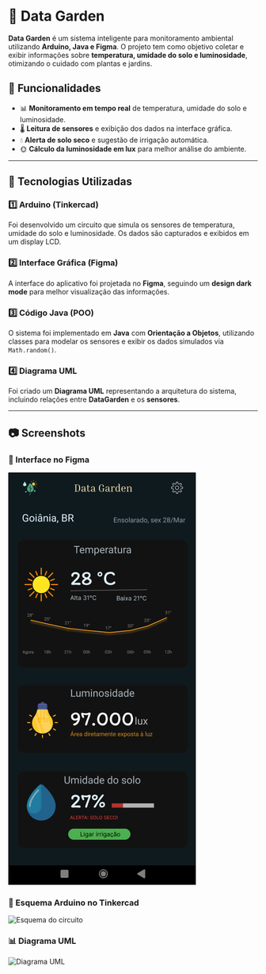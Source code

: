 # 🌱 Data Garden

**Data Garden** é um sistema inteligente para monitoramento ambiental utilizando **Arduino, Java e Figma**. O projeto tem como objetivo coletar e exibir informações sobre **temperatura, umidade do solo e luminosidade**, otimizando o cuidado com plantas e jardins.

## 📌 Funcionalidades
- 📊 **Monitoramento em tempo real** de temperatura, umidade do solo e luminosidade.
- 🌡️ **Leitura de sensores** e exibição dos dados na interface gráfica.
- 💧 **Alerta de solo seco** e sugestão de irrigação automática.
- 🌞 **Cálculo da luminosidade em lux** para melhor análise do ambiente.

---

## 🔧 Tecnologias Utilizadas
### 1️⃣ **Arduino (Tinkercad)**
Foi desenvolvido um circuito que simula os sensores de temperatura, umidade do solo e luminosidade. Os dados são capturados e exibidos em um display LCD.

### 2️⃣ **Interface Gráfica (Figma)**
A interface do aplicativo foi projetada no **Figma**, seguindo um **design dark mode** para melhor visualização das informações.

### 3️⃣ **Código Java (POO)**
O sistema foi implementado em **Java** com **Orientação a Objetos**, utilizando classes para modelar os sensores e exibir os dados simulados via `Math.random()`.

### 4️⃣ **Diagrama UML**
Foi criado um **Diagrama UML** representando a arquitetura do sistema, incluindo relações entre **DataGarden** e os **sensores**.

---

## 📷 Screenshots
### 🎨 Interface no Figma
![Interface do Data Garden](https://github.com/theusnevess/DataGarden/blob/main/images/Figma_DataGarden.PNG)

### 🔌 Esquema Arduino no Tinkercad
![Esquema do circuito](caminho/para/esquema.png)

### 📊 Diagrama UML
![Diagrama UML](caminho/para/uml.png)
